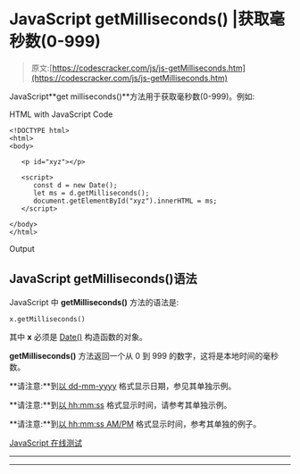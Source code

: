 # JavaScript getMilliseconds() |获取毫秒数(0-999)

> 原文:[https://codescracker.com/js/js-getMilliseconds.htm](https://codescracker.com/js/js-getMilliseconds.htm)

JavaScript**get milliseconds()**方法用于获取毫秒数(0-999)。例如:

HTML with JavaScript Code

```
<!DOCTYPE html>
<html>
<body>

   <p id="xyz"></p>

   <script>
      const d = new Date();
      let ms = d.getMilliseconds();
      document.getElementById("xyz").innerHTML = ms;
   </script>

</body>
</html>
```

Output

## JavaScript getMilliseconds()语法

JavaScript 中 **getMilliseconds()** 方法的语法是:

```
x.getMilliseconds()
```

其中 **x** 必须是 [Date()](/js/js-date-constructor.htm) 构造函数的对象。

**getMilliseconds()** 方法返回一个从 0 到 999 的数字，这将是本地时间的毫秒数。

**请注意:**到[以 dd-mm-yyyy](/js/js-dates.htm#b) 格式显示日期，参见其单独示例。

**请注意:**到[以 hh:mm:ss](/js/js-dates.htm#c) 格式显示时间，请参考其单独示例。

**请注意:**到[以 hh:mm:ss AM/PM](/js/js-dates.htm#d) 格式显示时间，参考其单独的例子。

[JavaScript 在线测试](/exam/showtest.php?subid=6)

* * *

* * *